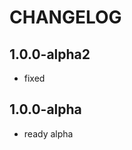 CHANGELOG
==============

1.0.0-alpha2
-----------------
 * fixed

1.0.0-alpha
-----------------
 * ready alpha
